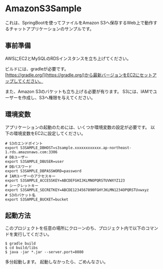 # AmazonS3Sample
これは、SpringBootを使ってファイルをAmazon S3へ保存するWeb上で動作するチャットアプリケーションのサンプルです。

## 事前準備

AWSにEC2とMySQLのRDSインスタンスを立ち上げてください。

ビルドには、gradleが必要です。  
[https://gradle.org/](https://gradle.org/)から最新バージョンをEC2にセットアップしてください。

また、Amazon S3のバケットも立ち上げる必要が有ります。
S3には、IAMでユーザーを作成し、S3へ権限を与えてください。

## 環境変数

アプリケーションの起動のためには、いくつか環境変数の設定が必要です。
以下の環境変数をEC2に設定してください。

```
# S3のエンドポイント
export S3SAMPLE_DBHOST=s3sample.xxxxxxxxxxxx.ap-northeast-1.rds.amazonaws.com:3306
# DBユーザー
export S3SAMPLE_DBUSER=user
# DBパスワード
export S3SAMPLE_DBPASSWORD=password
# IAMユーザーのアクセスキー
export S3SAMPLE_ACCESSKEY=ABCDEFGHIJKLMNOPQRSTUVWXYZ123
# シークレットキー
export S3SAMPLE_SECRETKEY=ABCDE1234567890FGHYJKLMN1234OPQRSTUvwxyz
# S3のバケット名
export S3SAMPLE_BUCKET=bucket
```

## 起動方法

このプロジェクトを任意の場所にクローンのち、プロジェクト内で以下のコマンドを実行してください。

```
$ gradle build
$ cd build/libs
$ java -jar *.jar --server.port=8080
```

多分起動します。
起動しなかったら、ごめんなさい。
